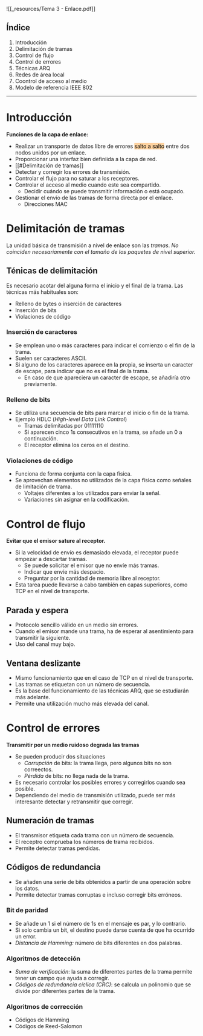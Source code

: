 ![[_resources/Tema 3 - Enlace.pdf]]
 
 ## Índice
1. Introducción
2. Delimitación de tramas
3. Control de flujo
4. Control de errores
5. Técnicas ARQ
6. Redes de área local
7. Coontrol de acceso al medio
8. Modelo de referencia IEEE 802

---

# Introducción
**Funciones de la capa de enlace:**
- Realizar un transporte de datos libre de errores <mark style="background: #FFB86CA6;">salto a salto</mark> entre dos nodos unidos por un enlace.
- Proporcionar una interfaz bien definiida a la capa de red.
- [[#Delimitación de tramas]]
- Detectar y corregir los errores de transmisión.
- Controlar el flujo para no saturar a los receptores.
- Controlar el acceso al medio cuando este sea compartido.
	- Decidir cuándo se puede transmitir información o está ocupado.
- Gestionar el envío de las tramas de forma directa por el enlace.
	- Direcciones MAC

# Delimitación de tramas
La unidad básica de transmisión a nivel de enlace son las *tramas*.
*No coinciden necesariamente con el tamaño de los paquetes de nivel superior.*


## Ténicas de delimitación
Es necesario acotar del alguna forma el inicio y el final de la trama. Las técnicas más habituales son:
- Relleno de bytes o inserción de caracteres
- Inserción de bits
- Violaciones de código

### Inserción de caracteres
- Se emplean uno o más caracteres para indicar el comienzo o el fin de la trama.
- Suelen ser caracteres ASCII.
- Si alguno de los caracteres aparece en la propia, se inserta un caracter de escape, para indicar que no es el final de la trama.
	- En caso de que apareciera un caracter de escape, se añadiría otro previamente.

### Relleno de bits
- Se utiliza una secuencia de bits para marcar el inicio o fin de la trama.
- Ejemplo HDLC (*High-level Data Link Control*)
	- Tramas delimitadas por 01111110
	- Si aparecen cinco 1s consecutivos en la trama, se añade un 0 a continuación.
	- El receptor elimina los ceros en el destino.

### Violaciones de código
- Funciona de forma conjunta con la capa física.
- Se aprovechan elementos no utilizados de la capa física como señales de limitación de trama.
	- Voltajes diferentes a los utilizados para enviar la señal.
	- Variaciones sin asignar en la codificación.


# Control de flujo
**Evitar que el emisor sature al receptor.**
- Si la velocidad de envío es demasiado elevada, el receptor puede empezar a descartar tramas.
	- Se puede solicitar el emisor que no envíe más tramas.
	- Indicar que envíe más despacio.
	- Preguntar por la cantidad de memoria libre al receptor.
- Esta tarea puede llevarse a cabo también en capas superiores, como TCP en el nivel de transporte.

## Parada y espera
- Protocolo sencillo válido en un medio sin errores.
- Cuando el emisor mande una trama, ha de esperar al asentimiento para transmitir la siguiente.
- Uso del canal muy bajo.

## Ventana deslizante
- Mismo funcionamiento que en el caso de TCP en el nivel de transporte.
- Las tramas se etiquetan con un número de secuencia.
- Es la base del funcionamiento de las técnicas ARQ, que se estudiarán más adelante.
- Permite una utilización mucho más elevada del canal.

# Control de errores
**Transmitir por un medio ruidoso degrada las tramas**
- Se pueden producir dos situaciones
	- *Corrupción* de bits: la trama llega, pero algunos bits no son correectos.
	- *Pérdida* de bits: no llega nada de la trama.
- Es necesario controlar los posibles errores y corregirlos cuando sea posible.
- Dependiendo del medio de transmisión utilizado, puede ser más interesante detectar y retransmitir que corregir.

## Numeración de tramas
- El transmisor etiqueta cada trama con un número de secuencia.
- El receptro comprueba los números de trama recibidos.
- Permite detectar tramas perdidas.

## Códigos de redundancia
- Se añaden una serie de bits obtenidos a partir de una operación sobre los datos.
- Permite detectar tramas corruptas e incluso corregir bits erróneos.

### Bit de paridad
- Se añade un 1 si el número de 1s en el mensaje es par, y lo contrario.
- Si solo cambia un bit, el destino puede darse cuenta de que ha ocurrido un error.
- *Distancia de Hamming:* número de bits diferentes en dos palabras.

### Algoritmos de detección
- *Suma de verificación*: la suma de diferentes partes de la trama permite tener un campo que ayuda a corregir.
- *Códigos de redundancia cíclica (CRC)*: se calcula un polinomio que se divide por diferentes partes de la trama.

### Algoritmos de corrección
- Códigos de Hamming
- Códigos de Reed-Salomon

